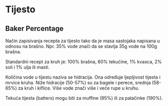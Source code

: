 # Tijesto

## Baker Percentage

Način zapisivanja recepta za tijesto tako da je masa sastojaka napisana u odnosu na brašno. Npr. 35% vode znači da se stavlja 35g vode na 100g brašna.

Standardni recept za kruh je: 100% brašna, 60% tekućine, 1% kvasca, 2% soli i 1% ulja ili masti.

Količina vode u tijestu naziva se hidracija. Ona određuje ljepljivost tijesta i mrvice kruha. Niže hidracije (50-57%) su za bagele i perece, srednja (58-65%) za kruh i kiflice. Više vode znači više i veće rupe u kruhu.

Tekuća tijesta (batters) mogu biti za muffine (95%) ili za palačinke (190%).
